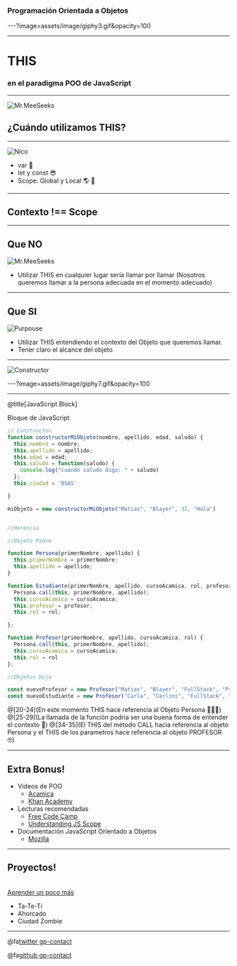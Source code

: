 ### Programación Orientada a Objetos

---?image=assets/image/giphy3.gif&opacity=100

---

# THIS

### en el paradigma POO de JavaScript

---

![Mr.MeeSeeks](https://media1.giphy.com/media/IFbYDFVZFyUak/200w.webp)

## ¿Cuándo utilizamos THIS?

---

![Nico](https://pbs.twimg.com/profile_images/995340838795403264/VhF3DGJH_400x400.jpg)

  + var 💩
  + let y const 😎
  + Scope: Global y Local 🌎 📍

---

## Contexto !== Scope

---

## Que NO

![Mr.MeeSeeks](https://media2.giphy.com/media/XrT2XN8L6yoMg/200w.webp)

- Utilizar THIS en cualquier lugar sería llamar por llamar (Nosotros queremos llamar a la persona adecuada en el momento adecuado)

---
## Que SI

![Purpouse](https://media1.giphy.com/media/ziEGYtWrYAPcc/200w.webp)

- Utilizar THIS entendiendo el contexto del Objeto que queremos llamar.
- Tener claro el alcance del objeto

---

![Constructor](https://media0.giphy.com/media/hBd8gzTnevKJq/giphy.gif)

---?image=assets/image/giphy7.gif&opacity=100

---
@title[JavaScript Block]

<p><span class="slide-title">Bloque de JavaScript</span></p>

```javascript
// Constructor
function constructorMiObjeto(nombre, apellido, edad, saludo) {
  this.nombre = nombre;
  this.apellido = apellido;
  this.edad = edad;
  this.saludo = function(saludo) {
    console.log("cuando saludo digo: " + saludo)
  };
  this.ciudad = 'BSAS'

}

miObjeto = new constructorMiObjeto("Matias", "Blayer", 32, "Hola")


//Herencia

//Objeto Padre

function Persona(primerNombre, apellido) {
  this.primerNombre = primerNombre;
  this.apellido = apellido;
}

function Estudiante(primerNombre, apellido, cursoAcamica, rol, profesor) {
  Persona.call(this, primerNombre, apellido);
  this.cursoAcamica = cursoAcamica;
  this.profesor = profesor;
  this.rol = rol;

};

function Profesor(primerNombre, apellido, cursoAcamica, rol) {
  Persona.call(this, primerNombre, apellido);
  this.cursoAcamica = cursoAcamica;
  this.rol = rol
};

//Objetos Hijo

const nuevoProfesor = new Profesor("Matias", "Blayer", "FullStack", "Profesor");
const nuevoEstudiante = new Profesor("Carla", "Carlini", "FullStack", "Alumno", "Matias");

```

@[20-24](En este momento THIS hace referencia al Objeto Persona 👷🏻‍♀️)
@[25-29](La llamada de la función podria ser una buena forma de entender el contexto 🤔)
@[34-35](El THIS del método CALL hacia referencia al objeto Persona y el THIS de los parametros hace referencia al objeto PROFESOR 🤓)

---

## Extra Bonus!

- Videos de POO
  + [Acamica](https://www.acamica.com/clases/8343/javascript-objetos)
  + [Khan Academy](https://es.khanacademy.org/computing/computer-programming/programming/object-oriented/p/challenge-double-rainbow)
- Lecturas recomendadas
  + [Free Code Camp](https://medium.freecodecamp.org/intro-to-object-oriented-programming-oop-with-javascript-made-easy-a317b87d6943)
  + [Understanding JS Scope](https://scotch.io/tutorials/understanding-scope-in-javascript)
- Documentación JavaScript Orientado a Objetos
  + [Mozilla](https://developer.mozilla.org/es/docs/Web/JavaScript/Introducci%C3%B3n_a_JavaScript_orientado_a_objetos)


---

## Proyectos!

<div class="left">
    <i class="fa fa-user-secret fa-5x" aria-hidden="true"> </i><br>
    <a href="https://www.acamica.com/" class="pro-link">
    Aprender un poco más</a>
</div>
<div class="right">
    <ul>
        <li>Ta-Te-Ti</li>
        <li>Ahorcado</li>
        <li>Ciudad Zombie</li>
    </ul>
</div>

---

@fa[twitter gp-contact](@roldanjorgex)

@fa[github gp-contact](jorgeroldan)

